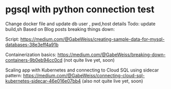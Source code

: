 # pgsql with python connection test
Change docker file and update db user , pwd,host details
Todo: update build,sh
Based on Blog posts breaking things down:

Script: https://medium.com/@GabeWeiss/creating-sample-data-for-mysql-databases-38e3eff4a91b

Containerization basics: https://medium.com/@GabeWeiss/breaking-down-containers-9b0eb94cc0cd (not quite live yet, soon)

Scaling app with Kubernetes and connecting to Cloud SQL using sidecar pattern: https://medium.com/@GabeWeiss/connecting-cloud-sql-kubernetes-sidecar-46e016e07bb4 (also not quite live yet, soon)
